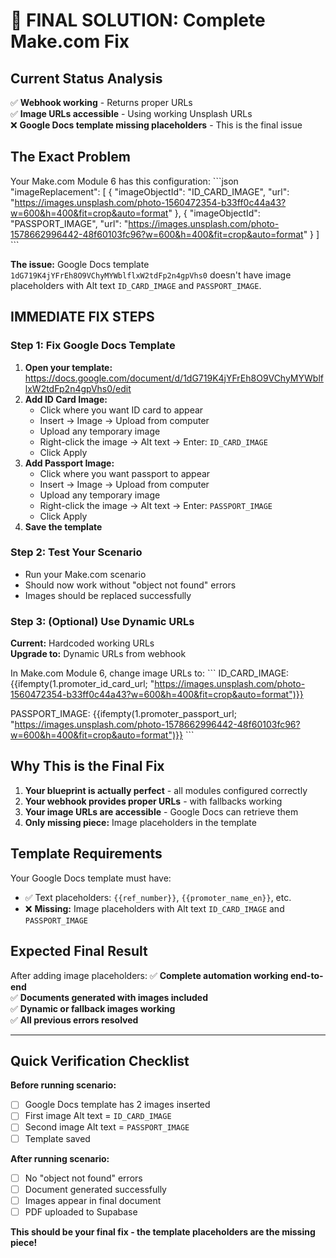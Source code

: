 # 🔧 FINAL SOLUTION: Complete Make.com Fix

## Current Status Analysis
✅ **Webhook working** - Returns proper URLs  
✅ **Image URLs accessible** - Using working Unsplash URLs  
❌ **Google Docs template missing placeholders** - This is the final issue

## The Exact Problem
Your Make.com Module 6 has this configuration:
\`\`\`json
"imageReplacement": [
    {
        "imageObjectId": "ID_CARD_IMAGE",
        "url": "https://images.unsplash.com/photo-1560472354-b33ff0c44a43?w=600&h=400&fit=crop&auto=format"
    },
    {
        "imageObjectId": "PASSPORT_IMAGE",
        "url": "https://images.unsplash.com/photo-1578662996442-48f60103fc96?w=600&h=400&fit=crop&auto=format"
    }
]
\`\`\`

**The issue:** Google Docs template `1dG719K4jYFrEh8O9VChyMYWblflxW2tdFp2n4gpVhs0` doesn't have image placeholders with Alt text `ID_CARD_IMAGE` and `PASSPORT_IMAGE`.

## IMMEDIATE FIX STEPS

### Step 1: Fix Google Docs Template
1. **Open your template:** https://docs.google.com/document/d/1dG719K4jYFrEh8O9VChyMYWblflxW2tdFp2n4gpVhs0/edit
2. **Add ID Card Image:**
   - Click where you want ID card to appear
   - Insert → Image → Upload from computer
   - Upload any temporary image
   - Right-click the image → Alt text → Enter: `ID_CARD_IMAGE`
   - Click Apply
3. **Add Passport Image:**
   - Click where you want passport to appear
   - Insert → Image → Upload from computer
   - Upload any temporary image
   - Right-click the image → Alt text → Enter: `PASSPORT_IMAGE`
   - Click Apply
4. **Save the template**

### Step 2: Test Your Scenario
- Run your Make.com scenario
- Should now work without "object not found" errors
- Images should be replaced successfully

### Step 3: (Optional) Use Dynamic URLs
**Current:** Hardcoded working URLs  
**Upgrade to:** Dynamic URLs from webhook

In Make.com Module 6, change image URLs to:
\`\`\`
ID_CARD_IMAGE: {{ifempty(1.promoter_id_card_url; "https://images.unsplash.com/photo-1560472354-b33ff0c44a43?w=600&h=400&fit=crop&auto=format")}}

PASSPORT_IMAGE: {{ifempty(1.promoter_passport_url; "https://images.unsplash.com/photo-1578662996442-48f60103fc96?w=600&h=400&fit=crop&auto=format")}}
\`\`\`

## Why This is the Final Fix

1. **Your blueprint is actually perfect** - all modules configured correctly
2. **Your webhook provides proper URLs** - with fallbacks working
3. **Your image URLs are accessible** - Google Docs can retrieve them
4. **Only missing piece:** Image placeholders in the template

## Template Requirements

Your Google Docs template must have:
- ✅ Text placeholders: `{{ref_number}}`, `{{promoter_name_en}}`, etc.
- ❌ **Missing:** Image placeholders with Alt text `ID_CARD_IMAGE` and `PASSPORT_IMAGE`

## Expected Final Result

After adding image placeholders:
✅ **Complete automation working end-to-end**  
✅ **Documents generated with images included**  
✅ **Dynamic or fallback images working**  
✅ **All previous errors resolved**

---

## Quick Verification Checklist

**Before running scenario:**
- [ ] Google Docs template has 2 images inserted
- [ ] First image Alt text = `ID_CARD_IMAGE`
- [ ] Second image Alt text = `PASSPORT_IMAGE`
- [ ] Template saved

**After running scenario:**
- [ ] No "object not found" errors
- [ ] Document generated successfully
- [ ] Images appear in final document
- [ ] PDF uploaded to Supabase

**This should be your final fix - the template placeholders are the missing piece!**
